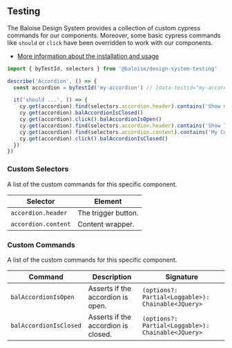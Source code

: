 ## Testing

The Baloise Design System provides a collection of custom cypress commands for our components. Moreover, some basic cypress commands like `should` or `click` have been overridden to work with our components.

- [More information about the installation and usage](?path=/docs/development-testing--page)

<!-- START: human documentation -->

```typescript
import { byTestId, selectors } from '@baloise/design-system-testing'

describe('Accordion', () => {
  const accordion = byTestId('my-accordion') // [data-testid="my-accordion"]

  it('should ...', () => {
    cy.get(accordion).find(selectors.accordion.header).contains('Show more')
    cy.get(accordion).balAccordionIsClosed()
    cy.get(accordion).click().balAccordionIsOpen()
    cy.get(accordion).find(selectors.accordion.header).contains('Show less')
    cy.get(accordion).find(selectors.accordion.content).contains('My Content')
    cy.get(accordion).click().balAccordionIsClosed()
  })
})
```

### Custom Selectors

A list of the custom commands for this specific component.

| Selector            | Element             |
| ------------------- | ------------------- |
| `accordion.header`  | The trigger button. |
| `accordion.content` | Content wrapper.    |

<!-- END: human documentation -->

### Custom Commands

A list of the custom commands for this specific component.

| Command                | Description                         | Signature                                          |
| ---------------------- | ----------------------------------- | -------------------------------------------------- |
| `balAccordionIsOpen`   | Asserts if the accordion is open.   | `(options?: Partial<Loggable>): Chainable<JQuery>` |
| `balAccordionIsClosed` | Asserts if the accordion is closed. | `(options?: Partial<Loggable>): Chainable<JQuery>` |

